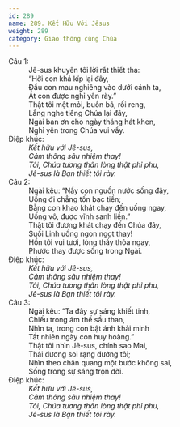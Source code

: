 ```yaml
---
id: 289
name: 289. Kết Hữu Với Jêsus
weight: 289
category: Giao thông cùng Chúa
---
```

<dl><dt>Câu 1:</dt><dd data-verse="1">Jê-sus khuyên tôi lời rất thiết tha: <br/>“Hỡi con khá kíp lại đây, <br/>Đầu con mau nghiêng vào dưới cánh ta, <br/>Ắt con được nghỉ yên rày.” <br/>Thật tôi mệt mỏi, buồn bã, rối reng, <br/>Lắng nghe tiếng Chúa lại đây, <br/>Ngài ban ơn cho ngày tháng hát khen, <br/>Nghỉ yên trong Chúa vui vầy. </dd><dt>Điệp khúc:</dt><dd data-chorus="1"><em>Kết hữu với Jê-sus, <br/>Cảm thông sâu nhiệm thay! <br/>Tôi, Chúa tương thân lòng thật phỉ phu, <br/>Jê-sus là Bạn thiết tôi rày. </em></dd><dt>Câu 2:</dt><dd data-verse="2">Ngài kêu: “Nầy con nguồn nước sống đây, <br/>Uống đi chẳng tốn bạc tiền; <br/>Bằng con khao khát chạy đến uống ngay, <br/>Uống vô, được vĩnh sanh liền.” <br/>Thật tôi đương khát chạy đến Chúa đây, <br/>Suối Linh uống ngon ngọt thay! <br/>Hồn tôi vui tươi, lòng thấy thỏa ngay, <br/>Phước thay được sống trong Ngài. </dd><dt>Điệp khúc:</dt><dd data-chorus="1"><em>Kết hữu với Jê-sus, <br/>Cảm thông sâu nhiệm thay! <br/>Tôi, Chúa tương thân lòng thật phỉ phu, <br/>Jê-sus là Bạn thiết tôi rày. </em></dd><dt>Câu 3:</dt><dd data-verse="3">Ngài kêu: “Ta đây sự sáng khiết tinh, <br/>Chiếu trong ám thế sầu than, <br/>Nhìn ta, trong con bật ánh khải minh <br/>Tất nhiên ngày con huy hoàng.” <br/>Thật tôi nhìn Jê-sus, chính sao Mai, <br/>Thái dương soi rạng đường tôi; <br/>Nhìn theo chân quang một bước không sai, <br/>Sống trong sự sáng trọn đời. </dd><dt>Điệp khúc:</dt><dd data-chorus="1"><em>Kết hữu với Jê-sus, <br/>Cảm thông sâu nhiệm thay! <br/>Tôi, Chúa tương thân lòng thật phỉ phu, <br/>Jê-sus là Bạn thiết tôi rày. </em></dd></dl>
